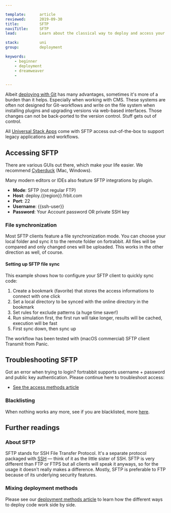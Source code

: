 ```yaml
---

template:      article
reviewed:      2019-09-30
title:         SFTP
naviTitle:     SFTP
lead:          Learn about the classical way to deploy and access your App on fortrabbit.

stack:         uni
group:         deployment

keywords:
    - beginner
    - deployment
    - dreamweaver
    -

---
```


Albeit [deploying with Git](git-deployment) has many advantages, sometimes it's more of a burden than it helps. Especially when working with CMS. These systems are often not designed for Git-workflows and write on the file system when installing plugins and upgrading versions via web-based interfaces. Those changes can not be back-ported to the version control. Stuff gets out of control.

All [Universal Stack Apps](app-uni) come with SFTP access out-of-the-box to support legacy applications and workflows.


## Accessing SFTP

There are various GUIs out there, which make your life easier. We recommend [Cyberduck](https://cyberduck.io/) (Mac, Windows).

Many modern editors or IDEs also feature SFTP integrations by plugin.

* **Mode**: SFTP (not regular FTP)
* **Host**: deploy.{{region}}.frbit.com
* **Port**: 22
* **Username**: {{ssh-user}}
* **Password**: Your Account password OR private SSH key


### File synchronization

Most SFTP clients feature a file synchronization mode. You can choose your local folder and sync it to the remote folder on fortrabbit. All files will be compared and only changed ones will be uploaded. This works in the other direction as well, of course.

#### Setting up SFTP file sync

This example shows how to configure your SFTP client to quickly sync code:

1. Create a bookmark (favorite) that stores the access informations to connect with one click
2. Set a local directory to be synced with the online directory in the bookmark
3. Set rules for exclude patterns (a huge time saver!)
4. Run simulation first, the first run will take longer, results will be cached, execution will be fast
5. First sync down, then sync up

The workflow has been tested with (macOS commercial) SFTP client Transmit from Panic.


## Troubleshooting SFTP

Got an error when trying to login? fortrabbit supports username + password and public key authentication. Please continue here to troubleshoot access:

* [See the access methods article](/access-methods)

### Blacklisting

When nothing works any more, see if you are blacklisted, more [here](/troubleshooting#toc-blacklisting).

## Further readings

### About SFTP

SFTP stands for SSH File Transfer Protocol. It's a separate protocol packaged with [SSH](/ssh-uni) — think of it as the little sister of SSH. SFTP is very different than FTP or FTPS but all clients will speak it anyways, so for the usage it doesn't really makes a difference. Mostly, SFTP is preferable to FTP because of its underlying security features.

### Mixing deployment methods

Please see our [deployment methods article](deployment-methods-uni) to learn how the different ways to deploy code work side by side.
